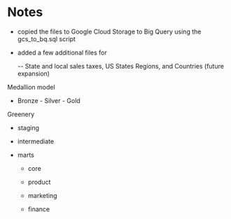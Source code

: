 # Notes

- copied the files to Google Cloud Storage to Big Query using the gcs_to_bq.sql script

- added a few additional files for 

    -- State and local sales taxes, US States Regions, and Countries (future expansion)

Medallion model

- Bronze - Silver - Gold

Greenery

- staging

- intermediate

- marts

    - core

    - product

    - marketing
    
    - finance